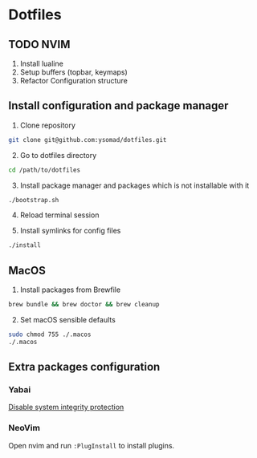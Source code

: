 # Dotfiles

## TODO NVIM
1. Install lualine
2. Setup buffers (topbar, keymaps)
3. Refactor Configuration structure

## Install configuration and package manager

1. Clone repository
```sh
git clone git@github.com:ysomad/dotfiles.git
```

2. Go to dotfiles directory
```sh
cd /path/to/dotfiles
```

3. Install package manager and packages which is not installable with it
```sh
./bootstrap.sh
```

4. Reload terminal session

5. Install symlinks for config files
```sh
./install
```

## MacOS

1. Install packages from Brewfile
```sh
brew bundle && brew doctor && brew cleanup
```

2. Set macOS sensible defaults
```sh
sudo chmod 755 ./.macos
./.macos
```

## Extra packages configuration

### Yabai
[Disable system integrity protection](https://github.com/koekeishiya/yabai/wiki/Disabling-System-Integrity-Protection)

### NeoVim
Open nvim and run `:PlugInstall` to install plugins.


